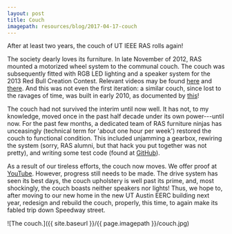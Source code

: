 ```yaml
---
layout: post
title: Couch
imagepath: resources/blog/2017-04-17-couch
---
```


After at least two years, the couch of UT IEEE RAS rolls again!

The society dearly loves its furniture. In late November of 2012, RAS
mounted a motorized wheel system to the communal couch. The couch was
subsequently fitted with RGB LED lighting and a speaker system for the 2013
Red Bull Creation Contest. Relevant videos may be found
[here](https://youtu.be/L9J6vn5uEHM) and [there](https://youtu.be/2wl4B_LGgxU).
And this was not even the first iteration: a similar couch, since lost to the
ravages of time, was built in early 2010, as documented by
[this](https://youtu.be/3hJy3dN2v8s)!

The couch had not survived the interim until now well. It has not, to my
knowledge, moved once in the past half decade under its own power---until
now. For the past few months, a dedicated team of RAS furniture ninjas has
unceasingly (technical term for 'about one hour per week') restored the
couch to functional condition. This included unjamming a gearbox, rewiring
the system (sorry, RAS alumni, but that hack you put together was not
pretty), and writing some test code (found at
[GitHub](https://github.com/ut-ras/couch-firmware)).

As a result of our tireless efforts, the couch now moves. We offer proof at
[YouTube](https://youtu.be/kaYiUHjtGvY). However, progress still needs to be
made.  The drive system has seen its best days, the couch upholstery is well
past its prime, and, most shockingly, the couch boasts neither speakers nor
lights! Thus, we hope to, after moving to our new home in the new UT Austin
EERC building next year, redesign and rebuild the couch, properly, this
time, to again make its fabled trip down Speedway street.

![The couch.]({{ site.baseurl }}/{{ page.imagepath }}/couch.jpg)

